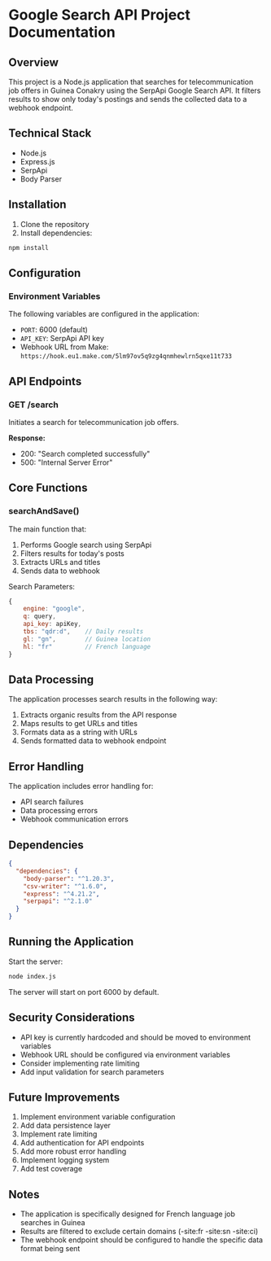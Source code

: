 # Google Search API Project Documentation

## Overview
This project is a Node.js application that searches for telecommunication job offers in Guinea Conakry using the SerpApi Google Search API. It filters results to show only today's postings and sends the collected data to a webhook endpoint.

## Technical Stack
- Node.js
- Express.js
- SerpApi
- Body Parser

## Installation
1. Clone the repository
2. Install dependencies:
```bash
npm install
```

## Configuration

### Environment Variables
The following variables are configured in the application:
- `PORT`: 6000 (default)
- `API_KEY`: SerpApi API key
- Webhook URL from Make: `https://hook.eu1.make.com/5lm97ov5q9zg4qnmhewlrn5qxe11t733`

## API Endpoints

### GET /search
Initiates a search for telecommunication job offers.

**Response:**
- 200: "Search completed successfully"
- 500: "Internal Server Error"

## Core Functions

### searchAndSave()
The main function that:
1. Performs Google search using SerpApi
2. Filters results for today's posts
3. Extracts URLs and titles
4. Sends data to webhook

Search Parameters:
```javascript
{
    engine: "google",
    q: query,
    api_key: apiKey,
    tbs: "qdr:d",    // Daily results
    gl: "gn",        // Guinea location
    hl: "fr"         // French language
}
```

## Data Processing
The application processes search results in the following way:
1. Extracts organic results from the API response
2. Maps results to get URLs and titles
3. Formats data as a string with URLs
4. Sends formatted data to webhook endpoint

## Error Handling
The application includes error handling for:
- API search failures
- Data processing errors
- Webhook communication errors

## Dependencies
```json
{
  "dependencies": {
    "body-parser": "^1.20.3",
    "csv-writer": "^1.6.0",
    "express": "^4.21.2",
    "serpapi": "^2.1.0"
  }
}
```

## Running the Application
Start the server:
```bash
node index.js
```

The server will start on port 6000 by default.

## Security Considerations
- API key is currently hardcoded and should be moved to environment variables
- Webhook URL should be configured via environment variables
- Consider implementing rate limiting
- Add input validation for search parameters

## Future Improvements
1. Implement environment variable configuration
2. Add data persistence layer
3. Implement rate limiting
4. Add authentication for API endpoints
5. Add more robust error handling
6. Implement logging system
7. Add test coverage
          
## Notes
- The application is specifically designed for French language job searches in Guinea
- Results are filtered to exclude certain domains (-site:fr -site:sn -site:ci)
- The webhook endpoint should be configured to handle the specific data format being sent